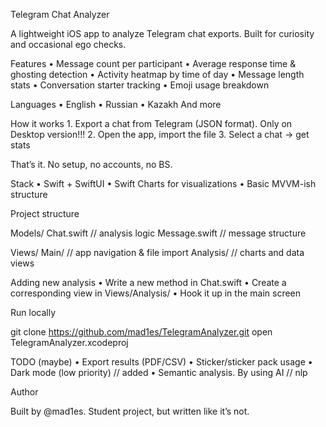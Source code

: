 Telegram Chat Analyzer

A lightweight iOS app to analyze Telegram chat exports. Built for curiosity and occasional ego checks.

Features
	•	Message count per participant
	•	Average response time & ghosting detection
	•	Activity heatmap by time of day
	•	Message length stats
	•	Conversation starter tracking
	•	Emoji usage breakdown

 Languages
 	•	English
  	•	Russian
   	• 	Kazakh
     And more
	


How it works
	1.	Export a chat from Telegram (JSON format). Only on Desktop version!!!
	2.	Open the app, import the file
	3.	Select a chat → get stats

That’s it. No setup, no accounts, no BS.

Stack
	•	Swift + SwiftUI
	•	Swift Charts for visualizations
	•	Basic MVVM-ish structure

Project structure

Models/
  Chat.swift         // analysis logic
  Message.swift      // message structure

Views/
  Main/              // app navigation & file import
  Analysis/          // charts and data views

Adding new analysis
	•	Write a new method in Chat.swift
	•	Create a corresponding view in Views/Analysis/
	•	Hook it up in the main screen

Run locally

git clone https://github.com/mad1es/TelegramAnalyzer.git
open TelegramAnalyzer.xcodeproj

TODO (maybe)
	•	Export results (PDF/CSV)
	•	Sticker/sticker pack usage
	•	Dark mode (low priority) // added 
	•	Semantic analysis. By using AI // nlp
 	

Author

Built by @mad1es.
Student project, but written like it’s not.
